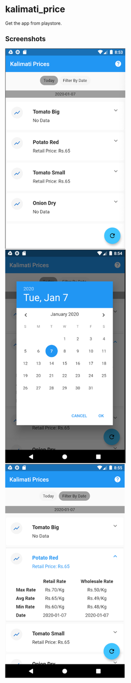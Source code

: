 # kalimati_price

Get the app from playstore. 

## Screenshots

![Screenshot](screenshots/one.png)
![Screenshot](screenshots/two.png)
![Screenshot](screenshots/three.png)
